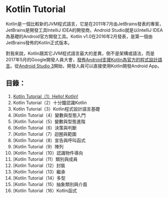 # Kotlin Tutorial

Kotlin是一個比較新的JVM程式語言，它是在2011年7月由JetBrains發表的專案，JetBrains是開發工具IntelliJ IDEA的開發商，Android Studio就是以IntelliJ IDEA為基礎的Android官方開發工具。Kotlin v1.0在2016年2月發表，是第一個由JetBrains發佈的Kotlin正式版本。

對我來說，Kotlin跟其它JVM程式語言最大的差異，倒不是架構或語法，而是2017年5月的Google開發人員大會，[發佈Android支援Kotlin為官方的程式設計語言](https://developer.android.com/kotlin/index.html)。從[Android Studio 3](https://android-developers.googleblog.com/2017/05/android-studio-3-0-canary1.html)開始，開發人員可以直接使用Kotlin開發Android App。

## 目錄：

1. [Kotlin Tutorial（1）Hello! Kotlin!](http://www.codedata.com.tw/kotlin/kt01/)
2. Kotlin Tutorial（2）十分鐘認識Kotlin
3. Kotlin Tutorial（3）Kotlin程式設計語言基礎
4. [Kotlin Tutorial（4）變數與型態入門
5. [Kotlin Tutorial（5）變數與型態進階
6. [Kotlin Tutorial（6）決策與判斷
7. [Kotlin Tutorial（7）迴圈與範圍
8. [Kotlin Tutorial（8）宣告與呼叫函式
9. [Kotlin Tutorial（9）陣列
10. [Kotlin Tutorial（10）認識物件導向
11. [Kotlin Tutorial（11）類別與成員
12. [Kotlin Tutorial（12）封裝
13. [Kotlin Tutorial（13）繼承
14. [Kotlin Tutorial（14）多型
15. [Kotlin Tutorial（15）抽象類別與介面
16. [Kotlin Tutorial（16）Kotlin函式